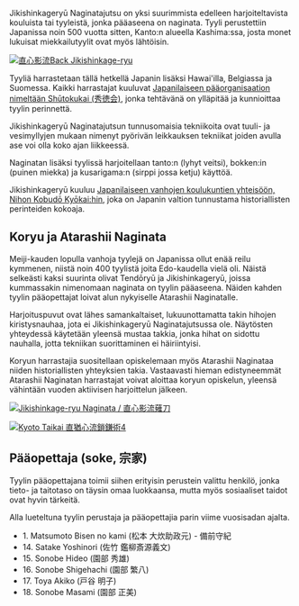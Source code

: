 Jikishinkageryū Naginatajutsu on yksi suurimmista edelleen harjoiteltavista
kouluista tai tyyleistä, jonka pääaseena on naginata. Tyyli perustettiin
Japanissa noin 500 vuotta sitten, Kanto:n alueella Kashima:ssa, josta
monet lukuisat miekkailutyylit ovat myös lähtöisin.

[![直心影流Back Jikishinkage-ryu](https://live.staticflickr.com/2325/1506012722_3082ee8ed5.jpg)](https://www.flickr.com/photos/7762281@N08/1506012722/ "直心影流Back Jikishinkage-ryu / LMHarstad")

Tyyliä harrastetaan tällä hetkellä Japanin lisäksi Hawai'illa, Belgiassa ja
Suomessa. Kaikki harrastajat kuuluvat [Japanilaiseen pääorganisaation nimeltään
Shūtokukai (秀徳会)](http://www.jikishin-naginata.jp/ "Jikishinkageryu Naginatajutsu"),
jonka tehtävänä on ylläpitää ja kunnioittaa tyylin perinnettä.

Jikishinkageryū Naginatajutsun tunnusomaisia tekniikoita ovat tuuli- ja
vesimyllyjen mukaan nimenyt pyörivän leikkauksen tekniikat joiden avulla
ase voi olla koko ajan liikkeessä.

Naginatan lisäksi tyylissä harjoitellaan tanto:n (lyhyt veitsi), bokken:in (puinen miekka) ja
kusarigama:n (sirppi jossa ketju) käyttöä.

Jikishinkageryū kuuluu [Japanilaiseen vanhojen koulukuntien yhteisöön,
Nihon Kobudō Kyōkai:hin](http://www.nihonkobudokyoukai.org/martialarts/059/ "Jikishinkageryu Naginatajutsu - Nihon Kobudo Kyokai"),
joka on Japanin valtion tunnustama historiallisten perinteiden kokoaja.


## Koryu ja Atarashii Naginata

Meiji-kauden lopulla vanhoja tyylejä on Japanissa ollut enää reilu kymmenen, niistä
noin 400 tyylistä joita Edo-kaudella vielä oli. Näistä
selkeästi kaksi suurinta olivat Tendōryū ja Jikishinkageryū, joissa kummassakin
nimenomaan naginata on tyylin pääaseena. Näiden kahden tyylin
pääopettajat loivat alun nykyiselle Atarashii Naginatalle.

Harjoituspuvut ovat lähes samankaltaiset, lukuunottamatta takin hihojen kiristysnauhaa,
jota ei Jikishinkageryū Naginatajutsussa ole.
Näytösten yhteydessä käytetään yleensä mustaa takkia, jonka hihat on sidottu
nauhalla, jotta tekniikan suorittaminen ei häiriintyisi.

Koryun harrastajia suositellaan opiskelemaan myös Atarashii Naginataa niiden historiallisten
yhteyksien takia. Vastaavasti hieman edistyneemmät Atarashii Naginatan harrastajat voivat aloittaa
koryun opiskelun, yleensä vähintään vuoden aktiivisen harjoittelun jälkeen.

[![Jikishinkage-ryu Naginata / 直心影流薙刀](https://live.staticflickr.com/1322/4601612764_5d17fc7209.jpg)](https://www.flickr.com/photos/oroshi/4601612764/ "Jikishinkage-ryu Naginata / 直心影流薙刀 / Richard")

[![Kyoto Taikai 直猶心流鎖鎌術4](https://live.staticflickr.com/2177/2460687895_0217871d1e.jpg)](https://flickr.com/photos/7762281@N08/2460687895 "Kyoto Taikai 直猶心流鎖鎌術4 / LMHarstad")

## Pääopettaja (soke, 宗家)

Tyylin pääopettajana toimii siihen erityisin perustein valittu henkilö,
jonka tieto- ja taitotaso on täysin omaa luokkaansa, mutta myös sosiaaliset taidot
ovat hyvin tärkeitä.

Alla lueteltuna tyylin perustaja ja pääopettajia parin viime vuosisadan ajalta.

-   1\. Matsumoto Bisen no kami (松本 大炊助政元) - 備前守紀
-   14\. Satake Yoshinori (佐竹 鑑柳斎源義文)
-   15\. Sonobe Hideo (園部 秀雄)
-   16\. Sonobe Shigehachi (園部 繁八)
-   17\. Toya Akiko (戸谷 明子)
-   18\. Sonobe Masami (園部 正美)
